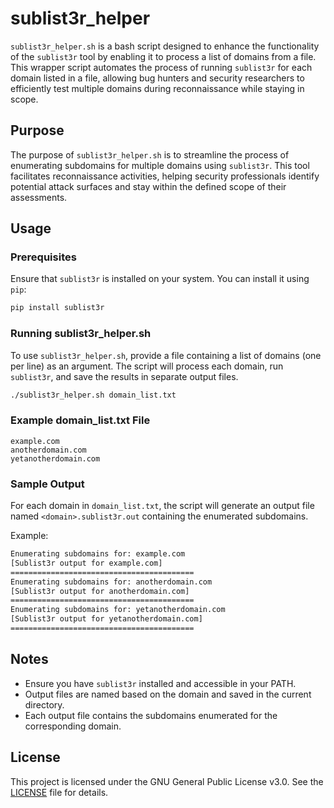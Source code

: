# sublist3r_helper

`sublist3r_helper.sh` is a bash script designed to enhance the functionality of the `sublist3r` tool by enabling it to process a list of domains from a file. This wrapper script automates the process of running `sublist3r` for each domain listed in a file, allowing bug hunters and security researchers to efficiently test multiple domains during reconnaissance while staying in scope.

## Purpose

The purpose of `sublist3r_helper.sh` is to streamline the process of enumerating subdomains for multiple domains using `sublist3r`. This tool facilitates reconnaissance activities, helping security professionals identify potential attack surfaces and stay within the defined scope of their assessments.

## Usage

### Prerequisites

Ensure that `sublist3r` is installed on your system. You can install it using `pip`:

```bash
pip install sublist3r
```

### Running sublist3r_helper.sh

To use `sublist3r_helper.sh`, provide a file containing a list of domains (one per line) as an argument. The script will process each domain, run `sublist3r`, and save the results in separate output files.

```bash
./sublist3r_helper.sh domain_list.txt
```

### Example domain_list.txt File

```
example.com
anotherdomain.com
yetanotherdomain.com
```

### Sample Output

For each domain in `domain_list.txt`, the script will generate an output file named `<domain>.sublist3r.out` containing the enumerated subdomains.

Example:

```bash
Enumerating subdomains for: example.com
[Sublist3r output for example.com]
=========================================
Enumerating subdomains for: anotherdomain.com
[Sublist3r output for anotherdomain.com]
=========================================
Enumerating subdomains for: yetanotherdomain.com
[Sublist3r output for yetanotherdomain.com]
=========================================
```

## Notes

- Ensure you have `sublist3r` installed and accessible in your PATH.
- Output files are named based on the domain and saved in the current directory.
- Each output file contains the subdomains enumerated for the corresponding domain.

## License

This project is licensed under the GNU General Public License v3.0. See the [LICENSE](LICENSE) file for details.
